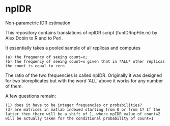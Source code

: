 npIDR
=====

Non-parametric IDR estimation

This repository contains translations of npIDR script (funIDRnpFile.m) by Alex Dobin to R and to Perl.

It essentially takes a pooled sample of all replicas and computes

	(a) the frequency of seeing count=x;
	(b) the frequency of seeing count=x given that in *ALL* other replicas the count is equal to zero

The ratio of the two frequencies is called npIDR. Originally it was designed for two bioreplicates but with 
the word 'ALL' above it works for any number of them.

A few questions remain:

	(1) does it have to be integer frequencies or probabilities? 
	(3) are matrices in matlab indexed starting from 0 or from 1? If the latter then there will be a shift of 1, where npIDR value of count=2 will be actually taken for the conditional probability of count=1
